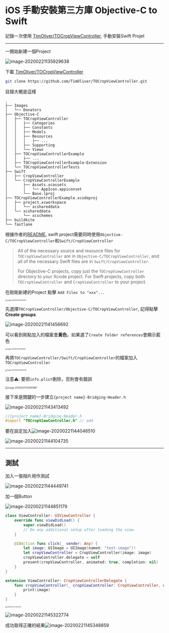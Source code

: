 # iOS 手動安裝第三方庫 Objective-C to Swift

記錄一次使用 [TimOliver/TOCropViewController](https://github.com/TimOliver/TOCropViewController), 手動安裝Swift Projet

-----

一開始新建一個Project

![image-20200221135929638](./media/image-20200221135929638.png)

下載 [TimOliver/TOCropViewController](https://github.com/TimOliver/TOCropViewController)

```bash
git clone https://github.com/TimOliver/TOCropViewController.git
```

目錄大概是這樣

```
.
├── Images
│   └── Donators
├── Objective-C
│   ├── TOCropViewController
│   │   ├── Categories
│   │   ├── Constants
│   │   ├── Models
│   │   ├── Resources
│   │   │   ├── ...
│   │   ├── Supporting
│   │   └── Views
│   ├── TOCropViewControllerExample
│   │   ├── ...
│   ├── TOCropViewControllerExample-Extension
│   └── TOCropViewControllerTests
├── Swift
│   ├── CropViewController
│   └── CropViewControllerExample
│       ├── Assets.xcassets
│       │   └── AppIcon.appiconset
│       └── Base.lproj
├── TOCropViewControllerExample.xcodeproj
│   ├── project.xcworkspace
│   │   └── xcshareddata
│   └── xcshareddata
│       └── xcschemes
├── buildkite
└── fastlane
```

根據作者的[README](https://github.com/TimOliver/TOCropViewController#installation), swift project需要同時使用`Objective-C/TOCropViewController`和`Swift/CropViewController`

> All of the necessary source and resource files for `TOCropViewController` are in `Objective-C/TOCropViewController`, and all of the necessary Swift files are in `Swift/CropViewController`.
>
> For Objective-C projects, copy just the `TOCropViewController` directory to your Xcode project. For Swift projects, copy both `TOCropViewController` and `CropViewController` to your project.

在剛剛新建的Project 點擊 `Add Files to "xxx"...`

<img src="./media/image-20200221141329728.png" alt="image-20200221141329728" style="zoom:33%;" />

先選擇`TOCropViewController/Objective-C/TOCropViewController`, 記得點擊**Create groups**

![image-20200221141456692](./media/image-20200221141456692.png)

可以看到剛點加入的檔䅁會**黃色**，如果選了`Create folder references`會顯示藍色

<img src="./media/image-20200221141814561.png" alt="image-20200221141814561" style="zoom:33%;" />

再將`TOCropViewController/Swift/CropViewController`的檔案加入`TOCropViewController`

<img src="./media/image-20200221142954796.png" alt="image-20200221142954796" style="zoom:33%;" />

注意⚠️: 要把`info.plist`刪除，否則會有錯誤

<img src="./media/image-20200221143050987.png" alt="image-20200221143050987" style="zoom:50%;" />

接下來是關鍵的一步建立`{project name}-Bridging-Header.h`

![image-20200221143413492](./media/image-20200221143413492.png)

```objective-c
//{project name}-Bridging-Header.h
#import "TOCropViewController.h" // add
```

要在設定加入![image-20200221144046510](./media/image-20200221144046510.png)

![image-20200221144104735](./media/image-20200221144104735.png)

-----

## 測試

加入一張相片用作測試

![image-20200221144449741](./media/image-20200221144449741.png)

加一個Button

![image-20200221144851179](./media/image-20200221144851179.png)

```swift
class ViewController: UIViewController {
    override func viewDidLoad() {
        super.viewDidLoad()
        // Do any additional setup after loading the view.
    }

    @IBAction func click(_ sender: Any) {
        let image: UIImage = UIImage(named: "test-image")!
        let cropViewController = CropViewController(image: image)
        cropViewController.delegate = self
        present(cropViewController, animated: true, completion: nil)
    }
}

extension ViewController: CropViewControllerDelegate {
    func cropViewController(_ cropViewController: CropViewController, didCropToImage image: UIImage, withRect cropRect: CGRect, angle: Int) {
        print(image)
    }
}
```

<img src="./media/2020-02-21 14.52.01.png" alt="2020-02-21 14.52.01" style="zoom:33%;" />



![image-20200221145322774](./media/image-20200221145322774.png)



成功取得正確的結果![image-20200221145348859](./media/image-20200221145348859.png)